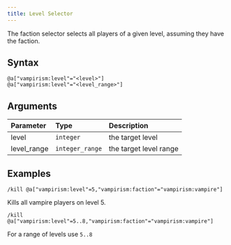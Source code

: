 ```yaml
---
title: Level Selector
---
```


The faction selector selects all players of a given level, assuming they have the faction.

## Syntax

```
@a["vampirism:level"="<level>"]
@a["vampirism:level"="<level_range>"]
```

## Arguments

| Parameter   | Type            | Description            |
|:------------|:----------------|:-----------------------|
| level       | `integer`       | the target level       |
| level_range | `integer_range` | the target level range |

## Examples

```
/kill @a["vampirism:level"=5,"vampirism:faction"="vampirism:vampire"]
```
Kills all vampire players on level 5.

```
/kill @a["vampirism:level"=5..8,"vampirism:faction"="vampirism:vampire"]
```
For a range of levels use `5..8` 